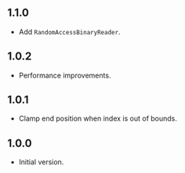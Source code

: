 ## 1.1.0

- Add `RandomAccessBinaryReader`.

## 1.0.2

- Performance improvements.

## 1.0.1

- Clamp end position when index is out of bounds.

## 1.0.0

- Initial version.
